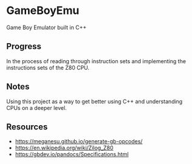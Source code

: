 # GameBoyEmu

Game Boy Emulator built in C++

## Progress

In the process of reading through instruction sets and implementing the instructions sets of the Z80 CPU.

## Notes

Using this project as a way to get better using C++ and understanding CPUs on a deeper level.

## Resources

- https://meganesu.github.io/generate-gb-opcodes/
- https://en.wikipedia.org/wiki/Zilog_Z80
- https://gbdev.io/pandocs/Specifications.html
